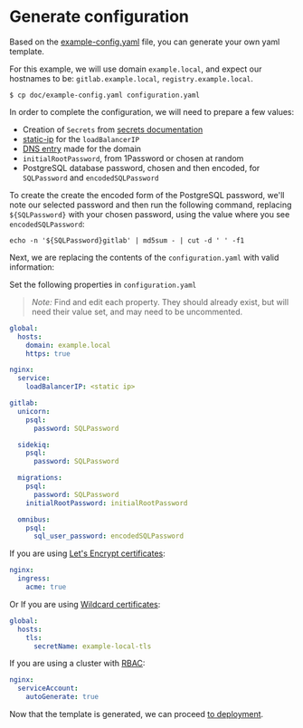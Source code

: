 # Generate configuration

Based on the [example-config.yaml](../example-config.yaml) file, you can generate
your own yaml template.

For this example, we will use domain `example.local`, and expect our hostnames to be: `gitlab.example.local`, `registry.example.local`.

```
$ cp doc/example-config.yaml configuration.yaml
```

In order to complete the configuration, we will need to prepare a few values:
- Creation of `Secrets` from [secrets documentation](secrets.md)
- [static-ip][] for the `loadBalancerIP`
- [DNS entry][] made for the domain
- `initialRootPassword`, from 1Password or chosen at random
- PostgreSQL database password, chosen and then encoded, for `SQLPassword` and `encodedSQLPassword`

To create the create the encoded form of the PostgreSQL password, we'll note our selected password and then run the following command, replacing `${SQLPassword}` with your chosen password, using the value where you see `encodedSQLPassword`:

`echo -n '${SQLPassword}gitlab' | md5sum - | cut -d ' ' -f1`

Next, we are replacing the contents of the `configuration.yaml` with valid
information:

Set the following properties in `configuration.yaml`

> *Note:* Find and edit each property. They should already exist, but will need their value set, and may need to be uncommented.

```YAML
global:
  hosts:
    domain: example.local
    https: true

nginx:
  service:
    loadBalancerIP: <static ip>

gitlab:
  unicorn:
    psql:
      password: SQLPassword

  sidekiq:
    psql:
      password: SQLPassword

  migrations:
    psql:
      password: SQLPassword
    initialRootPassword: initialRootPassword

  omnibus:
    psql:
      sql_user_password: encodedSQLPassword
```

If you are using [Let's Encrypt certificates](secrets.md#lets-encrypt):

```YAML
nginx:
  ingress:
    acme: true
```

Or If you are using [Wildcard certificates](secrets.md#wildcard-certificates):

```YAML
global:
  hosts:
    tls:
      secretName: example-local-tls
```

If you are using a cluster with [RBAC](rbac.md):

```YAML
nginx:
  serviceAccount:
    autoGenerate: true
```

Now that the template is generated, we can proceed [to deployment](README.md#deploy).

[static-ip]: resources.md#static-ip
[DNS entry]: resources.md#dns-entry
[secret-gl-certs]: secrets.md#gitlab-certificates
[secret-reg-certs]: secrets.md#registry-certificates

